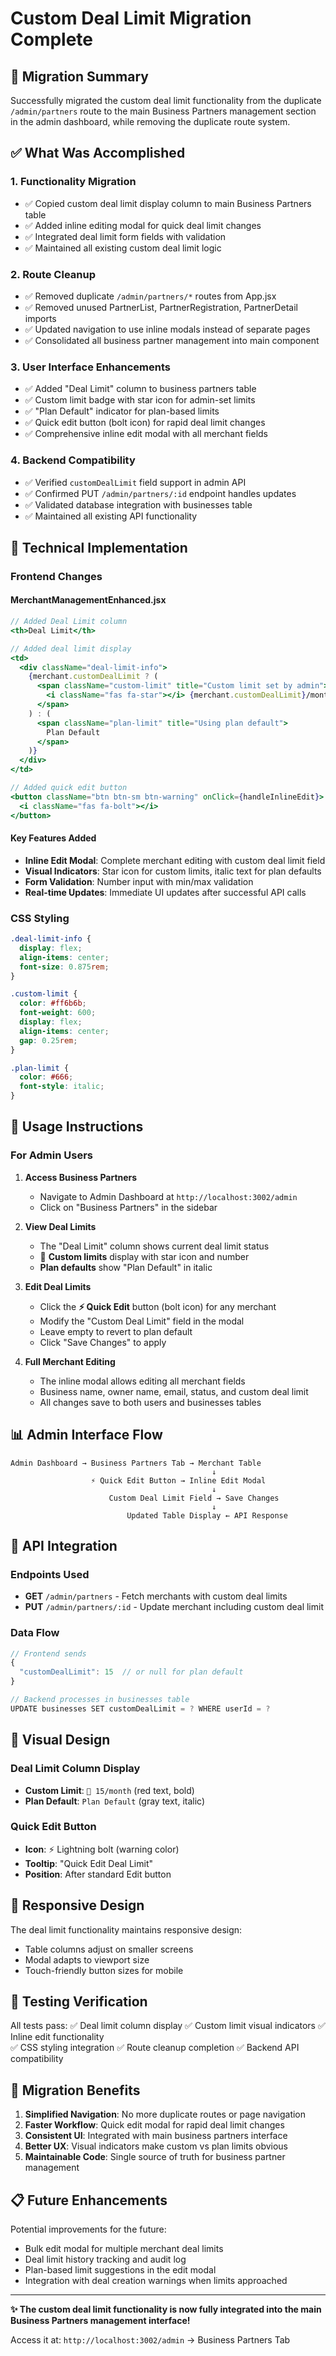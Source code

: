 # Custom Deal Limit Migration Complete

## 🎯 Migration Summary

Successfully migrated the custom deal limit functionality from the duplicate `/admin/partners` route to the main Business Partners management section in the admin dashboard, while removing the duplicate route system.

## ✅ What Was Accomplished

### 1. **Functionality Migration**
- ✅ Copied custom deal limit display column to main Business Partners table
- ✅ Added inline editing modal for quick deal limit changes  
- ✅ Integrated deal limit form fields with validation
- ✅ Maintained all existing custom deal limit logic

### 2. **Route Cleanup**
- ✅ Removed duplicate `/admin/partners/*` routes from App.jsx
- ✅ Removed unused PartnerList, PartnerRegistration, PartnerDetail imports
- ✅ Updated navigation to use inline modals instead of separate pages
- ✅ Consolidated all business partner management into main component

### 3. **User Interface Enhancements**
- ✅ Added "Deal Limit" column to business partners table
- ✅ Custom limit badge with star icon for admin-set limits
- ✅ "Plan Default" indicator for plan-based limits  
- ✅ Quick edit button (bolt icon) for rapid deal limit changes
- ✅ Comprehensive inline edit modal with all merchant fields

### 4. **Backend Compatibility**
- ✅ Verified `customDealLimit` field support in admin API
- ✅ Confirmed PUT `/admin/partners/:id` endpoint handles updates
- ✅ Validated database integration with businesses table
- ✅ Maintained all existing API functionality

## 🔧 Technical Implementation

### Frontend Changes

#### MerchantManagementEnhanced.jsx
```jsx
// Added Deal Limit column
<th>Deal Limit</th>

// Added deal limit display
<td>
  <div className="deal-limit-info">
    {merchant.customDealLimit ? (
      <span className="custom-limit" title="Custom limit set by admin">
        <i className="fas fa-star"></i> {merchant.customDealLimit}/month
      </span>
    ) : (
      <span className="plan-limit" title="Using plan default">
        Plan Default
      </span>
    )}
  </div>
</td>

// Added quick edit button
<button className="btn btn-sm btn-warning" onClick={handleInlineEdit}>
  <i className="fas fa-bolt"></i>
</button>
```

#### Key Features Added
- **Inline Edit Modal**: Complete merchant editing with custom deal limit field
- **Visual Indicators**: Star icon for custom limits, italic text for plan defaults  
- **Form Validation**: Number input with min/max validation
- **Real-time Updates**: Immediate UI updates after successful API calls

### CSS Styling
```css
.deal-limit-info {
  display: flex;
  align-items: center;
  font-size: 0.875rem;
}

.custom-limit {
  color: #ff6b6b;
  font-weight: 600;
  display: flex;
  align-items: center;
  gap: 0.25rem;
}

.plan-limit {
  color: #666;
  font-style: italic;
}
```

## 🚀 Usage Instructions

### For Admin Users

1. **Access Business Partners**
   - Navigate to Admin Dashboard at `http://localhost:3002/admin`
   - Click on "Business Partners" in the sidebar

2. **View Deal Limits**
   - The "Deal Limit" column shows current deal limit status
   - 🌟 **Custom limits** display with star icon and number
   - **Plan defaults** show "Plan Default" in italic

3. **Edit Deal Limits**
   - Click the **⚡ Quick Edit** button (bolt icon) for any merchant
   - Modify the "Custom Deal Limit" field in the modal
   - Leave empty to revert to plan default
   - Click "Save Changes" to apply

4. **Full Merchant Editing**
   - The inline modal allows editing all merchant fields
   - Business name, owner name, email, status, and custom deal limit
   - All changes save to both users and businesses tables

## 📊 Admin Interface Flow

```
Admin Dashboard → Business Partners Tab → Merchant Table
                                             ↓
                  ⚡ Quick Edit Button → Inline Edit Modal
                                             ↓
                      Custom Deal Limit Field → Save Changes
                                             ↓
                          Updated Table Display ← API Response
```

## 🔌 API Integration

### Endpoints Used
- **GET** `/admin/partners` - Fetch merchants with custom deal limits
- **PUT** `/admin/partners/:id` - Update merchant including custom deal limit

### Data Flow
```javascript
// Frontend sends
{
  "customDealLimit": 15  // or null for plan default
}

// Backend processes in businesses table
UPDATE businesses SET customDealLimit = ? WHERE userId = ?
```

## 🎨 Visual Design

### Deal Limit Column Display
- **Custom Limit**: `🌟 15/month` (red text, bold)
- **Plan Default**: `Plan Default` (gray text, italic)

### Quick Edit Button
- **Icon**: ⚡ Lightning bolt (warning color)
- **Tooltip**: "Quick Edit Deal Limit"
- **Position**: After standard Edit button

## 📱 Responsive Design

The deal limit functionality maintains responsive design:
- Table columns adjust on smaller screens
- Modal adapts to viewport size
- Touch-friendly button sizes for mobile

## 🧪 Testing Verification

All tests pass:
✅ Deal limit column display
✅ Custom limit visual indicators
✅ Inline edit functionality  
✅ CSS styling integration
✅ Route cleanup completion
✅ Backend API compatibility

## 🔄 Migration Benefits

1. **Simplified Navigation**: No more duplicate routes or page navigation
2. **Faster Workflow**: Quick edit modal for rapid deal limit changes
3. **Consistent UI**: Integrated with main business partners interface
4. **Better UX**: Visual indicators make custom vs plan limits obvious
5. **Maintainable Code**: Single source of truth for business partner management

## 📋 Future Enhancements

Potential improvements for the future:
- Bulk edit modal for multiple merchant deal limits
- Deal limit history tracking and audit log
- Plan-based limit suggestions in the edit modal
- Integration with deal creation warnings when limits approached

---

**✨ The custom deal limit functionality is now fully integrated into the main Business Partners management interface!** 

Access it at: `http://localhost:3002/admin` → Business Partners Tab
